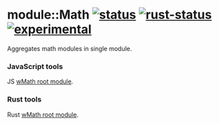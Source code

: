 # module::Math [![status](https://github.com/Wandalen/wMath/actions/workflows/StandardPublish.yml/badge.svg)](https://github.com/Wandalen/wMath/actions/workflows/StandardPublish.yml) [![rust-status](https://github.com/Wandalen/wMath/actions/workflows/StandardRustPush.yml/badge.svg)](https://github.com/Wandalen/wMath/actions/workflows/StandardRustPush.yml) [![experimental](https://img.shields.io/badge/stability-experimental-orange.svg)](https://github.com/emersion/stability-badges#experimental)

Aggregates math modules in single module.

### JavaScript tools

JS [wMath root module](./module/js/wMath).

### Rust tools

Rust [wMath root module](./module/rust/wmath).
